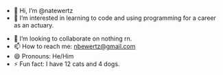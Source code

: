 - 👋 Hi, I’m @natewertz
- 👀 I’m interested in learning to code and using programming for a career as an actuary.
<!-- - 🌱 I’m currently learning  -->
- 💞️ I’m looking to collaborate on nothing rn.
- 📫 How to reach me: nbewertz@gmail.com
- 😄 Pronouns: He/Him
- ⚡ Fun fact: I have 12 cats and 4 dogs.

<!---
natewertz/natewertz is a ✨ special ✨ repository because its `README.md` (this file) appears on your GitHub profile.
You can click the Preview link to take a look at your changes.
--->
